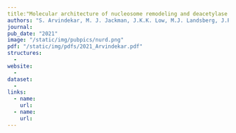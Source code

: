 ```yaml
---
title:"Molecular architecture of nucleosome remodeling and deacetylase sub-complexes by integrative structure determination"
authors: "S. Arvindekar, M. J. Jackman, J.K.K. Low, M.J. Landsberg, J.P. Mackay, **S.Viswanath**"
journal: 
pub_date: "2021"
image: "/static/img/pubpics/nurd.png"
pdf: "/static/img/pdfs/2021_Arvindekar.pdf" 
structures:
  - 
website:
  - 
dataset:
  - 
links:
  - name: 
    url: 
  - name: 
    url: 
---
```

